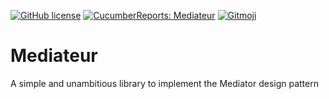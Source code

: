 [![GitHub license](https://img.shields.io/github/license/spontoreau/mediateur)](LICENSE)
[![CucumberReports: Mediateur](https://messages.cucumber.io/api/report-collections/945d13a2-7fb6-4261-807e-b75511ae98e7/badge)](https://reports.cucumber.io/report-collections/945d13a2-7fb6-4261-807e-b75511ae98e7)
[![Gitmoji](https://img.shields.io/badge/gitmoji-%20😜%20😍-FFDD67.svg)](https://gitmoji.dev)

# Mediateur

A simple and unambitious library to implement the Mediator design pattern